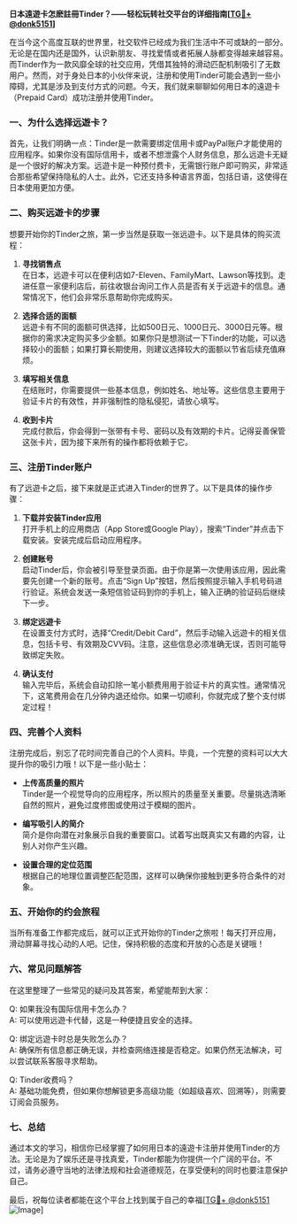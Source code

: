 **日本遠遊卡怎麽註冊Tinder？——轻松玩转社交平台的详细指南[[TG💪+ @donk5151](https://t.me/s/donk5151)]**

在当今这个高度互联的世界里，社交软件已经成为我们生活中不可或缺的一部分。无论是在国内还是国外，认识新朋友、寻找爱情或者拓展人脉都变得越来越容易。而Tinder作为一款风靡全球的社交应用，凭借其独特的滑动匹配机制吸引了无数用户。然而，对于身处日本的小伙伴来说，注册和使用Tinder可能会遇到一些小障碍，尤其是涉及到支付方式的问题。今天，我们就来聊聊如何用日本的遠遊卡（Prepaid Card）成功注册并使用Tinder。

### **一、为什么选择远遊卡？**

首先，让我们明确一点：Tinder是一款需要绑定信用卡或PayPal账户才能使用的应用程序。如果你没有国际信用卡，或者不想泄露个人财务信息，那么远遊卡无疑是一个很好的解决方案。远遊卡是一种预付费卡，无需银行账户即可购买，非常适合那些希望保持隐私的人士。此外，它还支持多种语言界面，包括日语，这使得在日本使用更加方便。

### **二、购买远遊卡的步骤**

想要开始你的Tinder之旅，第一步当然是获取一张远遊卡。以下是具体的购买流程：

1. **寻找销售点**  
   在日本，远遊卡可以在便利店如7-Eleven、FamilyMart、Lawson等找到。走进任意一家便利店后，前往收银台询问工作人员是否有关于远遊卡的信息。通常情况下，他们会非常乐意帮助你完成购买。

2. **选择合适的面额**  
   远遊卡有不同的面额可供选择，比如500日元、1000日元、3000日元等。根据你的需求决定购买多少金额。如果你只是想测试一下Tinder的功能，可以选择较小的面额；如果打算长期使用，则建议选择较大的面额以节省后续充值麻烦。

3. **填写相关信息**  
   在结账时，你需要提供一些基本信息，例如姓名、地址等。这些信息主要用于验证卡片的有效性，并非强制性的隐私侵犯，请放心填写。

4. **收到卡片**  
   完成付款后，你会得到一张带有卡号、密码以及有效期的卡片。记得妥善保管这张卡片，因为接下来所有的操作都将依赖于它。

### **三、注册Tinder账户**

有了远遊卡之后，接下来就是正式进入Tinder的世界了。以下是具体的操作步骤：

1. **下载并安装Tinder应用**  
   打开手机上的应用商店（App Store或Google Play），搜索“Tinder”并点击下载安装。安装完成后启动应用程序。

2. **创建账号**  
   启动Tinder后，你会被引导至登录页面。由于你是第一次使用该应用，因此需要先创建一个新的账号。点击“Sign Up”按钮，然后按照提示输入手机号码进行验证。系统会发送一条短信验证码到你的手机上，输入正确的验证码后继续下一步。

3. **绑定远遊卡**  
   在设置支付方式时，选择“Credit/Debit Card”，然后手动输入远遊卡的相关信息，包括卡号、有效期及CVV码。注意，这些信息必须准确无误，否则可能导致绑定失败。

4. **确认支付**  
   输入完毕后，系统会自动扣除一笔小额费用用于验证卡片的真实性。通常情况下，这笔费用会在几分钟内退还给你。如果一切顺利，你就完成了整个支付绑定过程！

### **四、完善个人资料**

注册完成后，别忘了花时间完善自己的个人资料。毕竟，一个完整的资料可以大大提升你的吸引力哦！以下是一些小贴士：

- **上传高质量的照片**  
  Tinder是一个视觉导向的应用程序，所以照片的质量至关重要。尽量挑选清晰自然的照片，避免过度修图或使用过于模糊的图片。

- **编写吸引人的简介**  
  简介是你向潜在对象展示自我的重要窗口。试着写出既真实又有趣的内容，让别人对你产生兴趣。

- **设置合理的定位范围**  
  根据自己的地理位置调整匹配范围，这样可以确保你接触到更多符合条件的对象。

### **五、开始你的约会旅程**

当所有准备工作都完成后，就可以正式开始你的Tinder之旅啦！每天打开应用，滑动屏幕寻找心动的人吧。记住，保持积极的态度和开放的心态是关键哦！

### **六、常见问题解答**

在这里整理了一些常见的疑问及其答案，希望能帮到大家：

Q: 如果我没有国际信用卡怎么办？  
A: 可以使用远遊卡代替，这是一种便捷且安全的选择。

Q: 绑定远遊卡时总是失败怎么办？  
A: 确保所有信息都正确无误，并检查网络连接是否稳定。如果仍然无法解决，可以尝试联系客服寻求帮助。

Q: Tinder收费吗？  
A: 基础功能免费，但如果你想解锁更多高级功能（如超级喜欢、回溯等），则需要订阅会员服务。

### **七、总结**

通过本文的学习，相信你已经掌握了如何用日本的遠遊卡注册并使用Tinder的方法。无论是为了娱乐还是寻找真爱，Tinder都能为你提供一个广阔的平台。不过，请务必遵守当地的法律法规和社会道德规范，在享受便利的同时也要注意保护自己。

最后，祝每位读者都能在这个平台上找到属于自己的幸福[[TG💪+ @donk5151](https://t.me/s/donk5151) ![Image](https://i.postimg.cc/rwNCRYN7/Snipaste-2025-04-30-17-27-05.png)]
